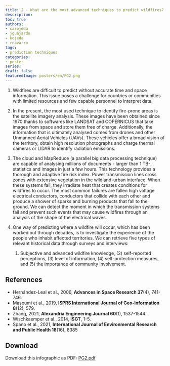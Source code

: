 ```yaml
---
title: 2 - What are the most advanced techniques to predict wildfires?
description: 
toc: true
authors:
- carojeda
- jguajardo
- kojeda
- rnavarro
tags:
- prediction techniques
categories:
- poster
series:
draft: false
featuredImage: posters/en/PG2.png
---
```


1. Wildfires are difficult to predict without accurate time and space
   information. This issue poses a challenge for countries or
   communities with limited resources and few capable personnel to
   interpret data.

2. In the present, the most used technique to identify fire-prone
   areas is the satellite imagery analysis. These images have been
   obtained since 1970 thanks to softwares like LANDSAT and COPERNICUS
   that take images from space and store them free of charge.
   Additionally, the information that is ultimately analysed comes
   from drones and other Unmanned Aerial Vehicles (UAVs). These
   vehicles offer a broad vision of the territory, obtain high
   resolution photographs and charge thermal cameras or LIDAR to
   identify radiation emissions.

3. The cloud and MapReduce (a parallel big data processing technique)
   are capable of analysing millions of documents - larger than 1 TB-,
   statistics and images in just a few hours. This technology provides
   a thorough and adaptive fire risk index.  Power transmission lines
   cross zones with extensive vegetation in the wildland-urban
   interface. When these systems fail, they irradiate heat that
   creates conditions for wildfires to occur. The most common failures
   are fallen high voltage electrical conductors, conductors that
   collide with each other and produce a shower of sparks and burning
   products that fall to the ground. We can detect the moment in which
   the transmission systems fail and prevent such events that may
   cause wildfires through an analysis of the shape of the electrical
   waves.

4. One way of predicting where a wildfire will occur, which has been
   worked out through decades, is to investigate the experience of the
   people who inhabit affected territories. We can retrieve five types
   of relevant historical data through surveys and interviews: 
   1. Subjective and advanced wildfire knowledge, (2) self-reported
   perceptions, (3) level of information, (4) self-protection
   measures, and (5) the importance of community involvement.

## References

- Hernández-Leal et al., 2006, **Advances in Space Research 37**(4), 741-746.
- Masoumi et al., 2019, **ISPRS International Journal of Geo-Information 8**(12), 579. 
- Zhang, 2021, **Alexandria Engineering Journal 60**(1), 1537-1544.
- Wischkaemper et al., 2014, **ISGT**, 1-5.
- Spano et al., 2021, **International Journal of Environmental Research and Public Health 18**(16), 8385

## Download

Download this infographic as PDF: [PG2.pdf](PG2.pdf) 
